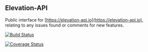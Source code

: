 
## Elevation-API

Public interface for [https://elevation-api.io](https://elevation-api.io), relating to any issues found or comments for new features.


[![Build Status](https://travis-ci.org/milesgranger/elevation-api.svg?branch=master)](https://travis-ci.org/milesgranger/elevation-api)

[![Coverage Status](https://coveralls.io/repos/github/milesgranger/elevation-api/badge.svg?branch=master)](https://coveralls.io/github/milesgranger/elevation-api?branch=master)
